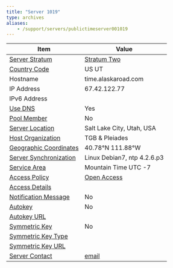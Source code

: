```yaml
---
title: "Server 1019"
type: archives
aliases:
    - /support/servers/publictimeserver001019
---
```


| Item | Value |
| ----- | ----- |
| [Server Stratum](/support/servers/serverstratum) | [Stratum Two](/support/servers/stratumtwotimeservers) |
| [Country Code](/support/servers/countrycode) | US UT |
| Hostname |  time.alaskaroad.com  |
| IP Address |  67.42.122.77  |
| IPv6 Address | |
| [Use DNS](/support/servers/usedns) | Yes |
| [Pool Member](/support/servers/poolmember) | No |
| [Server Location](/support/servers/serverlocation) |  Salt Lake City, Utah, USA |
| [Host Organization](/support/servers/hostorganization) |  TGB & Pleiades |
| [ Geographic Coordinates](/support/servers/geographiccoordinates) |  40.78°N 111.88°W  |
| [Server Synchronization](/support/servers/serversynchronization) |  Linux Debian7, ntp 4.2.6.p3 |
| [Service Area](/support/servers/servicearea) |  Mountain Time UTC -7 |
| [Access Policy](/support/servers/accesspolicy) | [Open Access](/support/servers/openaccess) |
| [Access Details](/support/servers/accessdetails) |  |
| [Notification Message](/support/servers/notificationmessage) | No |
| [Autokey](/support/servers/autokey) | No |
| [Autokey URL](/support/servers/autokeyurl) | |
| [Symmetric Key](/support/servers/symmetrickey) | No |
| [Symmetric Key Type](/support/servers/symmetrickeytype) | |
| [Symmetric Key URL](/support/servers/symmetrickeyurl) | |
| [Server Contact](/support/servers/servercontact) | [email](mailto:ntp@defacto7.com) |